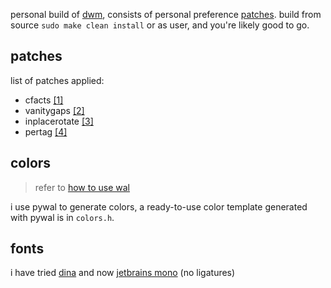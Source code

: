 personal build of [dwm](https://dwm.suckless.org), consists of personal preference [patches](https://dwm.suckless.org/patches).
build from source `sudo make clean install` or as user, and you're likely good to go.

## patches

list of patches applied:
  - cfacts [\[1\]](https://dwm.suckless.org/patches/cfacts)
  - vanitygaps [\[2\]](https://dwm.suckless.org/patches/vanitygaps)
  - inplacerotate [\[3\]](https://dwm.suckless.org/patches/inplacerotate)
  - pertag [\[4\]](https://dwm.suckless.org/patches/pertag)

## colors 

> refer to [how to use wal](https://github.com/dylanaraps/pywal/wiki/Getting-Started#how-to-use-wal)

i use pywal to generate colors, a ready-to-use color template generated with pywal is in `colors.h`.

## fonts

i have tried [dina](https://www.dcmembers.com/jibsen/download/61) and now [jetbrains mono](https://www.jetbrains.com/lp/mono) (no ligatures)

